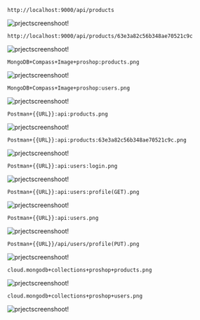 `http://localhost:9000/api/products`

![prjectscreenshoot!](data/project_screenshoot/version-15_image1_json_of_all_products.png)

`http://localhost:9000/api/products/63e3a82c56b348ae70521c9c`

![prjectscreenshoot!](data/project_screenshoot/version-15_image2_json_of_single_product.png)

`MongoDB+Compass+Image+proshop:products.png`

![prjectscreenshoot!](data/project_screenshoot/others/MongoDB%2BCompass%2BImage%2Bproshop%3Aproducts.png)

`MongoDB+Compass+Image+proshop:users.png`

![prjectscreenshoot!](data/project_screenshoot/others/MongoDB%2BCompass%2BImage%2Bproshop%3Ausers.png)

`Postman+{{URL}}:api:products.png`

![prjectscreenshoot!](data/project_screenshoot/others/Postman%2B%7B%7BURL%7D%7D%3Aapi%3Aproducts.png)

`Postman+{{URL}}:api:products:63e3a82c56b348ae70521c9c.png`

![prjectscreenshoot!](data/project_screenshoot/others/Postman%2B%7B%7BURL%7D%7D%3Aapi%3Aproducts%3A63e3a82c56b348ae70521c9c.png)

`Postman+{{URL}}:api:users:login.png`

![prjectscreenshoot!](data/project_screenshoot/others/Postman%2B%7B%7BURL%7D%7D%3Aapi%3Ausers%3Alogin.png)

`Postman+{{URL}}:api:users:profile(GET).png`

![prjectscreenshoot!](data/project_screenshoot/others/Postman%2B%7B%7BURL%7D%7D%3Aapi%3Ausers%3Aprofile_GET.png)

`Postman+{{URL}}:api:users.png`

![prjectscreenshoot!](data/project_screenshoot/others/Postman%2B%7B%7BURL%7D%7D%3Aapi%3Ausers.png)

`Postman+{{URL}}/api/users/profile(PUT).png`

![prjectscreenshoot!](data/project_screenshoot/others/Postman%2B%7B%7BURL%7D%7D%3Aapi%3Ausers%3Aprofile_PUT.png)

`cloud.mongodb+collections+proshop+products.png`

![prjectscreenshoot!](data/project_screenshoot/others/cloud.mongodb%2Bcollections%2Bproshop%2Bproducts.png)

`cloud.mongodb+collections+proshop+users.png`

![prjectscreenshoot!](data/project_screenshoot/others/cloud.mongodb%2Bcollections%2Bproshop%2Busers.png)
